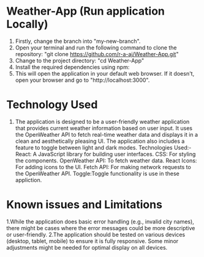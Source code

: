 # Weather-App (Run application Locally)
1. Firstly, change the branch into "my-new-branch".
2. Open your terminal and run the following command to clone the repository: "git clone https://github.com/r-a-aj/Weather-App.git"
3. Change to the project directory: "cd Weather-App"
4. Install the required dependencies using npm:
5. This will open the application in your default web browser. If it doesn't, open your browser and go to "http://localhost:3000".
   
# Technology Used 
1. The application is designed to be a user-friendly weather application that provides current weather information based on user input.
   It uses the OpenWeather API to fetch real-time weather data and displays it in a clean and aesthetically pleasing UI.
   The application also includes a feature to toggle between light and dark modes.
   Technologies Used:-
      React: A JavaScript library for building user interfaces.
      CSS: For styling the components.
      OpenWeather API: To fetch weather data.
      React Icons: For adding icons to the UI.
      Fetch API: For making network requests to the OpenWeather API.
      Toggle:Toggle functionality is use in these appliction.
 # Known issues and Limitations
 1.While the application does basic error handling (e.g., invalid city names), there might be cases where the error messages could be more descriptive or user-friendly.
 2.The application should be tested on various devices (desktop, tablet, mobile) to ensure it is fully responsive. Some minor adjustments might be needed for optimal display on all devices.
 
